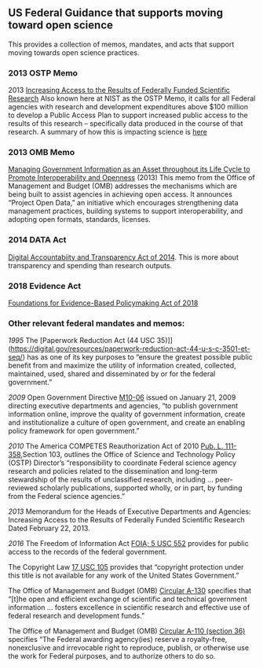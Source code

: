 ## US Federal Guidance that supports moving toward open science

This provides a collection of memos, mandates, and acts that support moving towards open science practices. 

### 2013 OSTP Memo
2013 [Increasing Access to the Results of Federally Funded Scientific Research](https://obamawhitehouse.archives.gov/sites/default/files/microsites/ostp/ostp_public_access_memo_2013.pdf)
Also known here at NIST as the OSTP Memo, it calls for all Federal agencies with research and development expenditures above $100 million to develop a Public Access Plan to support increased public access to the results of this research – specifically data produced in the course of that research. A summary of how this is impacting science is [here](https://obamawhitehouse.archives.gov/blog/2016/02/22/increasing-access-results-federally-funded-science)
 
### 2013 OMB Memo
[Managing Government Information as an Asset throughout its Life Cycle to Promote Interoperability and Openness](https://obamawhitehouse.archives.gov/sites/default/files/omb/memoranda/2013/m-13-13.pdf) (2013) This memo from the Office of Management and Budget (OMB) addresses the mechanisms which are being built to assist agencies in achieving open access. It announces “Project Open Data,” an initiative which encourages strengthening data management practices, building systems to support interoperability, and adopting open formats, standards, licenses.
 
### 2014 DATA Act
[Digital Accountabiity and Transparency Act of 2014](https://www.congress.gov/113/plaws/publ101/PLAW-113publ101.pdf). This is more about transparency and spending than research outputs.
 
### 2018 Evidence Act
[Foundations for Evidence-Based Policymaking Act of 2018](https://www.congress.gov/bill/115th-congress/house-bill/4174) 
 
### Other relevant federal mandates and memos:
*1995* The [Paperwork Reduction Act (44 USC 35)]](https://digital.gov/resources/paperwork-reduction-act-44-u-s-c-3501-et-seq/) has as one of its key purposes to “ensure the greatest possible public benefit from and maximize the utility of information created, collected, maintained, used, shared and disseminated by or for the federal government.”

*2009* Open Government Directive [M10-06](https://obamawhitehouse.archives.gov/open/documents/open-government-directive) issued on January 21, 2009 directing executive departments and agencies, “to publish government information online, improve the quality of government information, create and institutionalize a culture of open government, and create an enabling policy framework for open government.”

*2010* The America COMPETES Reauthorization Act of 2010 [Pub. L. 111-358](https://www.congress.gov/111/plaws/publ358/PLAW-111publ358.pdf),Section 103, outlines the Office of Science and Technology Policy (OSTP) Director’s “responsibility to coordinate Federal science agency research and policies related to the dissemination and long-term stewardship of the results of unclassified research, including … peer-reviewed scholarly publications, supported wholly, or in part, by funding from the Federal science agencies.”
 
*2013* Memorandum for the Heads of Executive Departments and Agencies: Increasing Access to the Results of Federally Funded Scientific Research Dated February 22, 2013.
 
*2016* The Freedom of Information Act [FOIA; 5 USC 552](https://www.justice.gov/oip/freedom-information-act-5-usc-552) provides for public access to the records of the federal government.

The Copyright Law [17 USC 105](https://www.law.cornell.edu/uscode/text/17/105#:~:text=The%20intent%20of%20section%20105,L.) provides that “copyright protection under this title is not available for any work of the United States Government.” 
 
The Office of Management and Budget (OMB) [Circular A-130](https://www.cio.gov/policies-and-priorities/circular-a-130/) specifies that “[t]he open and efficient exchange of scientific and technical government information … fosters excellence in scientific research and effective use of federal research and development funds.”
 
The Office of Management and Budget (OMB) [Circular A-110 (section 36)](https://obamawhitehouse.archives.gov/omb/circulars_a110/) specifies “The Federal awarding agency(ies) reserve a royalty-free, nonexclusive and irrevocable right to reproduce, publish, or otherwise use the work for Federal purposes, and to authorize others to do so.


